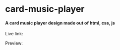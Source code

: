 # card-music-player
#### A card music player design made out of html, css, js

Live link: 

Preview:
